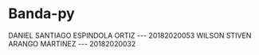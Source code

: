 # Banda-py

DANIEL SANTIAGO ESPINDOLA ORTIZ --- 20182020053
WILSON STIVEN ARANGO MARTINEZ --- 20182020032
